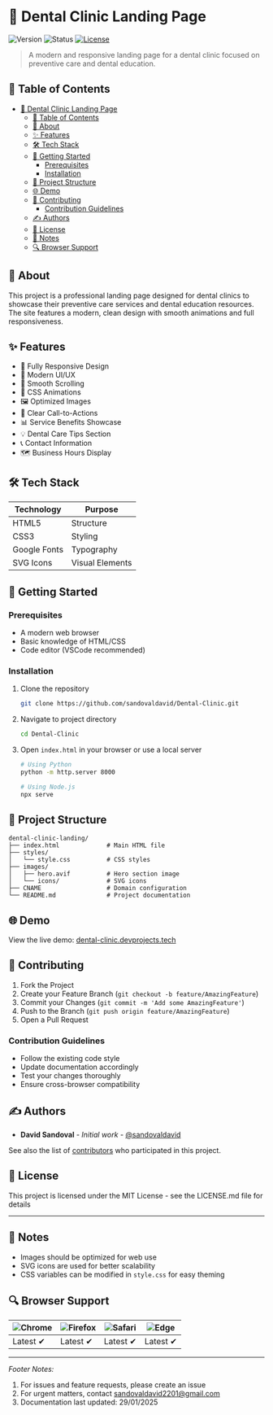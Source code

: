 # 🦷 Dental Clinic Landing Page

![Version](https://img.shields.io/badge/version-1.0.0-blue.svg)
![Status](https://img.shields.io/badge/status-active-success.svg)
[![License](https://img.shields.io/badge/license-MIT-blue.svg)](/LICENSE)

> A modern and responsive landing page for a dental clinic focused on preventive care and dental education.

## 📝 Table of Contents

- [🦷 Dental Clinic Landing Page](#-dental-clinic-landing-page)
  - [📝 Table of Contents](#-table-of-contents)
  - [🎯 About ](#-about-)
  - [✨ Features ](#-features-)
  - [🛠️ Tech Stack ](#️-tech-stack-)
  - [🚀 Getting Started ](#-getting-started-)
    - [Prerequisites](#prerequisites)
    - [Installation](#installation)
  - [📁 Project Structure ](#-project-structure-)
  - [🌐 Demo ](#-demo-)
  - [🤝 Contributing ](#-contributing-)
    - [Contribution Guidelines](#contribution-guidelines)
  - [✍️ Authors ](#️-authors-)
  - [📝 License ](#-license-)
  - [📌 Notes](#-notes)
  - [🔍 Browser Support](#-browser-support)

## 🎯 About <a name="about"></a>

This project is a professional landing page designed for dental clinics to showcase their preventive care services and dental education resources. The site features a modern, clean design with smooth animations and full responsiveness.

## ✨ Features <a name="features"></a>

- 📱 Fully Responsive Design
- 🎨 Modern UI/UX
- 🔄 Smooth Scrolling
- 💫 CSS Animations
- 🖼️ Optimized Images
- 🎯 Clear Call-to-Actions
- 📊 Service Benefits Showcase
- 💡 Dental Care Tips Section
- 📞 Contact Information
- 🗺️ Business Hours Display

## 🛠️ Tech Stack <a name="tech-stack"></a>

| Technology | Purpose |
|------------|---------|
| HTML5 | Structure |
| CSS3 | Styling |
| Google Fonts | Typography |
| SVG Icons | Visual Elements |

## 🚀 Getting Started <a name="getting-started"></a>

### Prerequisites

- A modern web browser
- Basic knowledge of HTML/CSS
- Code editor (VSCode recommended)

### Installation

1. Clone the repository

    ```bash
    git clone https://github.com/sandovaldavid/Dental-Clinic.git
    ```

2. Navigate to project directory

    ```bash
    cd Dental-Clinic
    ```

3. Open `index.html` in your browser or use a local server

    ```bash
    # Using Python
    python -m http.server 8000

    # Using Node.js
    npx serve
    ```

## 📁 Project Structure <a name="structure"></a>

``` text
dental-clinic-landing/
├── index.html             # Main HTML file
├── styles/
│   └── style.css          # CSS styles
├── images/
│   ├── hero.avif          # Hero section image
│   └── icons/             # SVG icons
├── CNAME                  # Domain configuration
└── README.md              # Project documentation
```

## 🌐 Demo <a name="demo"></a>

View the live demo: [dental-clinic.devprojects.tech](https://dental-clinic.devprojects.tech)

## 🤝 Contributing <a name="contributing"></a>

1. Fork the Project
2. Create your Feature Branch (`git checkout -b feature/AmazingFeature`)
3. Commit your Changes (`git commit -m 'Add some AmazingFeature'`)
4. Push to the Branch (`git push origin feature/AmazingFeature`)
5. Open a Pull Request

### Contribution Guidelines

- Follow the existing code style
- Update documentation accordingly
- Test your changes thoroughly
- Ensure cross-browser compatibility

## ✍️ Authors <a name="authors"></a>

- **David Sandoval** - *Initial work* - [@sandovaldavid](https://github.com/sandovaldavid)

See also the list of [contributors](https://github.com/sandovaldavid/Dental-Clinic) who participated in this project.

## 📝 License <a name="license"></a>

This project is licensed under the MIT License - see the LICENSE.md file for details

---

## 📌 Notes

- Images should be optimized for web use
- SVG icons are used for better scalability
- CSS variables can be modified in `style.css` for easy theming

## 🔍 Browser Support

| ![Chrome](https://raw.githubusercontent.com/alrra/browser-logos/master/src/chrome/chrome_48x48.png) | ![Firefox](https://raw.githubusercontent.com/alrra/browser-logos/master/src/firefox/firefox_48x48.png) | ![Safari](https://raw.githubusercontent.com/alrra/browser-logos/master/src/safari/safari_48x48.png) | ![Edge](https://raw.githubusercontent.com/alrra/browser-logos/master/src/edge/edge_48x48.png) |
|---|---|---|---|
| Latest ✔ | Latest ✔ | Latest ✔ | Latest ✔ |

---

*Footer Notes:*

1. For issues and feature requests, please create an issue
2. For urgent matters, contact [sandovaldavid2201@gmail.com](mailto:sandovaldavid2201@gmail.com)
3. Documentation last updated: 29/01/2025
